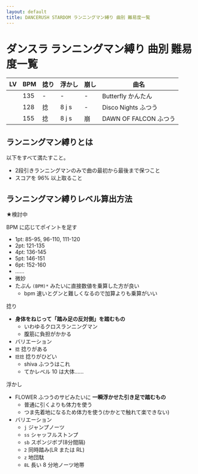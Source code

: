 ```yaml
---
layout: default
title: DANCERUSH STARDOM ランニングマン縛り 曲別 難易度一覧
---
```


# ダンスラ ランニングマン縛り 曲別 難易度一覧

| LV  | BPM | 捻り | 浮かし | 崩し | 曲名 |
| --- | --- | ---- | ------ | ---- |  ---- |
|     | 135 | -    | -      | -    | Butterfly かんたん | 
|     | 128 | 捻   | 8 j s  | -    | Disco Nights ふつう | 
|     | 155 | 捻   | 8 j s  | 崩   | DAWN OF FALCON ふつう | 

## ランニングマン縛りとは
以下をすべて満たすこと。

- 2段引きランニングマンのみで曲の最初から最後まで保つこと
- スコアを 96% 以上取ること

## ランニングマン縛りレベル算出方法
★検討中

BPM に応じてポイントを足す

- 1pt: 85-95, 96-110, 111-120
- 2pt: 121-135
- 4pt: 136-145
- 5pt: 146-151
- 6pt: 152-160
- ……
- 微妙
- たぶん `(BPM)*` みたいに直接数値を乗算した方が良い
  - bpm 速いとグンと難しくなるので加算よりも乗算がいい

捻り

- **身体をねじって「踏み足の反対側」を踏むもの**
  - いわゆるクロスランニングマン
  - 腹筋に負担がかかる
- バリエーション
- `捻` 捻りがある
- `捻捻` 捻りがひどい
  - shiva ふつうはこれ
  - てかレベル 10 は大体……

浮かし

- FLOWER ふつうのサビみたいに **一瞬浮かせた引き足で踏むもの**
  - 普通に引くよりも体力を使う
  - つま先着地になるため体力を使う(かかとで触れて楽できない)
- バリエーション
  - `j` ジャンプノーツ
  - `ss` シャッフルストンプ
  - `sb` スポンジボブ(8分間隔)
  - `2` 同時踏み(LR または RL)
  - `z` 地団駄
  - `8L` 長い 8 分地ノーツ地帯

